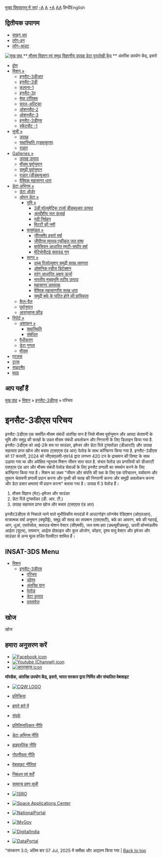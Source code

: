 [मुख्य विषयवस्तु में जाएं](https://www.mosdac.gov.in/insat-3s-introduction?language=hi#main-content "Skip to main Content")
[-A](javascript:;) [A](javascript:;) [+A](javascript:;)
[A](javascript:drupalHighContrast.enableStyles\(\))[A](javascript:drupalHighContrast.disableStyles\(\))
हिन्दीEnglish
## द्वितीयक उपागम
  * [साइन अप](https://www.mosdac.gov.in/internal/registration?language=hi)
  * [लॉग-इन](https://www.mosdac.gov.in/internal/uops?language=hi)
  * [लॉग-आउट](https://www.mosdac.gov.in/internal/logout?language=hi)

[ ![मुख पृष्ठ](https://www.mosdac.gov.in/sites/default/files/mosdac_small.png) ](https://www.mosdac.gov.in/?language=hi "मुख पृष्ठ")
**[ मौसम विज्ञान एवं समुद्र विज्ञानीय उपग्रह डेटा पुरालेखी केंद्र](https://www.mosdac.gov.in/?language=hi "मुख पृष्ठ") **
अंतरिक्ष उपयोग केंद्र, इसरो 
  * [होम](https://www.mosdac.gov.in/?language=hi)
  * [मिशन »](https://www.mosdac.gov.in/insat-3s-introduction?language=hi)
    * [इनसैट-3डीआर](https://www.mosdac.gov.in/insat-3dr?language=hi)
    * [इनसैट-3डी](https://www.mosdac.gov.in/insat-3d?language=hi)
    * [कल्पना-1](https://www.mosdac.gov.in/kalpana-1?language=hi)
    * [इनसैट-3ए](https://www.mosdac.gov.in/insat-3a?language=hi)
    * [मेघा ट्रॉपिक्स](https://www.mosdac.gov.in/megha-tropiques?language=hi)
    * [सरल-अल्टिका](https://www.mosdac.gov.in/saral-altika?language=hi)
    * [ओशनसैट-2](https://www.mosdac.gov.in/oceansat-2?language=hi)
    * [ओशनसैट-3](https://www.mosdac.gov.in/oceansat-3?language=hi)
    * [इनसैट-3डीएस](https://www.mosdac.gov.in/insat-3ds?language=hi)
    * [स्कैटसैट -1](https://www.mosdac.gov.in/scatsat-1?language=hi)
  * [सूची »](https://www.mosdac.gov.in/insat-3s-introduction?language=hi)
    * [उपग्रह](https://www.mosdac.gov.in/internal/catalog-satellite?language=hi)
    * [यथास्थिति (एडब्ल्यूएस)](https://www.mosdac.gov.in/internal/catalog-insitu?language=hi)
    * [राडार](https://www.mosdac.gov.in/internal/catalog-radar?language=hi)
  * [Galleries »](https://www.mosdac.gov.in/insat-3s-introduction?language=hi)
    * [ उपग्रह उत्पाद](https://www.mosdac.gov.in/internal/gallery?language=hi)
    * [मौसम पूर्वानुमान](https://www.mosdac.gov.in/internal/gallery/weather?language=hi)
    * [समुद्री पूर्वानुमान](https://www.mosdac.gov.in/internal/gallery/ocean?language=hi)
    * [राडार (डीडब्ल्यूआर)](https://www.mosdac.gov.in/internal/gallery/dwr?language=hi)
    * [वैश्विक महासागर धारा](https://www.mosdac.gov.in/internal/gallery/current?language=hi)
  * [डेटा अभिगम »](https://www.mosdac.gov.in/insat-3s-introduction?language=hi)
    * [डेटा ऑर्डर](https://www.mosdac.gov.in/internal/uops?language=hi)
    * [ओपन डेटा »](https://www.mosdac.gov.in/insat-3s-introduction?language=hi)
      * [भूमि »](https://www.mosdac.gov.in/insat-3s-introduction?language=hi)
        * [3डी वॉल्यूमेट्रिक टर्ल्स डीडब्लूआर उत्पाद](https://www.mosdac.gov.in/3d-volumetric-terls-dwrproduct?language=hi)
        * [अंतर्देशीय जल ऊंचाई](https://www.mosdac.gov.in/inland-water-height?language=hi)
        * [नदी निर्वहन](https://www.mosdac.gov.in/river-discharge?language=hi)
        * [मिटटी की नमी](https://www.mosdac.gov.in/soil-moisture-0?language=hi)
      * [वायुमंडल »](https://www.mosdac.gov.in/insat-3s-introduction?language=hi)
        * [जीएसमैप इसरो वर्षा](https://www.mosdac.gov.in/gsmap-isro-rain?language=hi)
        * [जीपीएस व्युत्पन्न एकीकृत जल वाष्प](https://www.mosdac.gov.in/gps-derived-integrated-water-vapour?language=hi)
        * [बायेसियन आधारित एमटी-सफीर वर्षा](https://www.mosdac.gov.in/bayesian-based-mt-saphir-rainfall?language=hi)
        * [मेटियोसैट8 क्लाउड गुण](https://www.mosdac.gov.in/meteosat8-cloud-properties?language=hi)
      * [सागर »](https://www.mosdac.gov.in/insat-3s-introduction?language=hi)
        * [उच्च रिज़ॉल्यूशन समुद्री सतह लवणता](https://www.mosdac.gov.in/high-resolution-sea-surface-salinity?language=hi)
        * [ओशनिक एडीज डिटेक्शन](https://www.mosdac.gov.in/oceanic-eddies-detection?language=hi)
        * [तरंग आधारित अक्षय ऊर्जा](https://www.mosdac.gov.in/wave-based-renewable-energy?language=hi)
        * [भारतीय मुख्यभूमि तटीय उत्पाद](https://www.mosdac.gov.in/indian-mainland-coastal-product?language=hi)
        * [महासागर उपसतह](https://www.mosdac.gov.in/global-ocean-surface-current?language=hi)
        * [वैश्विक महासागरीय सतह धारा](https://www.mosdac.gov.in/ocean-subsurface?language=hi)
        * [समुद्री बर्फ के घटित होने की प्रायिकता](https://www.mosdac.gov.in/sea-ice-occurrence-probability?language=hi)
    * [कैल-वैल](https://www.mosdac.gov.in/internal/calval-data?language=hi)
    * [पूर्वानुमान](https://www.mosdac.gov.in/internal/forecast-menu?language=hi)
    * [ आरएसएस फ़ीड](https://www.mosdac.gov.in/rss-feed?language=hi "
आरएसएस फ़ीड")
  * [रिपोर्ट »](https://www.mosdac.gov.in/insat-3s-introduction?language=hi)
    * [अंशांकन »](https://www.mosdac.gov.in/insat-3s-introduction?language=hi)
      * [यथास्थिति](https://www.mosdac.gov.in/insitu?language=hi)
      * [संबंधित](https://www.mosdac.gov.in/calibration-reports?language=hi)
    * [वैधीकरण](https://www.mosdac.gov.in/validation-reports?language=hi)
    * [डेटा गुणता](https://www.mosdac.gov.in/data-quality?language=hi)
    * [मौसम](https://www.mosdac.gov.in/weather-reports?language=hi)
  * [एटलस](https://www.mosdac.gov.in/atlases?language=hi)
  * [टूल्स](https://www.mosdac.gov.in/tools?language=hi)
  * [साइटमैप](https://www.mosdac.gov.in/sitemap?language=hi)
  * [मदद](https://www.mosdac.gov.in/help?language=hi)


## आप यहाँ हैं
[मुख पृष्ठ](https://www.mosdac.gov.in/?language=hi) » [मिशन](https://www.mosdac.gov.in/insat-3s-introduction?language=hi) » [इनसैट-3डीएस](https://www.mosdac.gov.in/insat-3ds?language=hi) » परिचय
# इनसैट-3डीएस परिचय
इनसैट-3डीएस एक समर्पित मौसम संबंधी अंतरिक्ष यान है जिसे मौसम पूर्वानुमान और आपदा चेतावनी के भूमि और समुद्र की सतहों के उन्नत मौसम संबंधी अवलोकन और निगरानी के लिए डिज़ाइन किया गया है. इनसैट-3डीएस को आई-2के बस पर साउंडर, इमेजर और डेटा रिले ट्रांसपोंडर (डीआरटी) और उपग्रह सहायता प्राप्त खोज और बचाव (एसएएस एंड आर) पेलोड के साथ कॉन्फ़िगर किया गया है. इनसैट-3डीएस को 17 फरवरी, 2024 को जीएसएलवी-एफ14 द्वारा लगभग 420 टन के द्रव्यमान की लिफ्ट के साथ उड़ाया गया था और अपेक्षित न्यूनतम मिशन जीवन सात साल है. संचार पेलोड उप प्रणालियों को डीआरटी एसएएस एंड आर और मौसम संबंधी पेलोड सेवाओं के लिए इनसैट प्रणाली का समर्थन करने के लिए कॉन्फ़िगर किया गया है।
मिशन का लक्ष्य "जीवन और संपत्ति की रक्षा के लिए एक परिचालन, पर्यावरण और तूफान चेतावनी प्रणाली प्रदान करना और पृथ्वी की सतह की निगरानी करना और समुद्री अवलोकन करना और डेटा प्रसार क्षमताएं भी प्रदान करना" बताया गया है।
उपग्रह में 3 पेलोड हैं।
  1. मौसम विज्ञान (मेट)-इमेजर और साउंडर
  2. डेटा रिले ट्रांसपोंडर (डी. आर. टी.)
  3. उपग्रह सहायता प्राप्त खोज और बचाव (एसएएस एंड आर)


इनसैट3डीएस से निकाले जाने वाले भूभौतिकीय मापदंडों में आउटगोइंग लॉन्गवेव रेडिएशन (ओएलआर), मात्रात्मक वर्षा अनुमान (क्यूपीई), समुद्र की सतह का तापमान (एसएसटी), बर्फ का आवरण, बर्फ की गहराई, आग, धुआं, एयरोसोल, क्लाउड मोशन वेक्टर (सीएमवी), जल वाष्प हवा (डब्ल्यूवीडब्ल्यू), ऊपरी क्षोभमंडलीय आर्द्रता (यूएच), तापमान, आर्द्रता प्रोफ़ाइल और कुल ओजोन, कोहरा, दृश्य वायु वेक्टर और इमेजर और साउंडर से अन्य मूल्य वर्धित पैरामीटर शामिल हैं।
## INSAT-3DS Menu
  * [मिशन](https://www.mosdac.gov.in/insat-3s-introduction?language=hi)
    * [इनसैट-3डीएस](https://www.mosdac.gov.in/insat-3ds?language=hi)
      * [परिचय](https://www.mosdac.gov.in/insat-3s-introduction?language=hi)
      * [उद्देश्य](https://www.mosdac.gov.in/insat-3s-objectives?language=hi)
      * [अंतरिक्ष यान](https://www.mosdac.gov.in/insat-3s-spacecraft?language=hi)
      * [पेलोड](https://www.mosdac.gov.in/insat-3s-payloads?language=hi)
      * [डेटा उत्पाद](https://www.mosdac.gov.in/internal/catalog-insat3s?language=hi)
      * [दस्तावेज़](https://www.mosdac.gov.in/insat-3s-references?language=hi)


## खोज
खोज 
## हमारा अनुसरण करें
  * [![Facebook icon](https://www.mosdac.gov.in/sites/all/modules/social_media_links/libraries/elegantthemes/PNG/facebook.png)](https://www.facebook.com/mosdac.sac.isro "Facebook")
  * [![Youtube \(Channel\) icon](https://www.mosdac.gov.in/sites/all/modules/social_media_links/libraries/elegantthemes/PNG/youtube.png)](http://www.youtube.com/channel/UCDVkai9WIgY2ZgrlF_08Yeg "Youtube \(Channel\)")
  * [![आरएसएस icon](https://www.mosdac.gov.in/sites/all/modules/social_media_links/libraries/elegantthemes/PNG/rss.png)](https://www.mosdac.gov.in/?language=hirss.xml "आरएसएस")


**मॉस्डैक, अंतरिक्ष उपयोग केंद्र, इसरो, भारत सरकार द्वारा निर्मित और संचालित वेबसाइट**
  * [![CQW LOGO](https://www.mosdac.gov.in/docs/cqw_logo.gif)](https://www.mosdac.gov.in/docs/STQC.pdf "Quality Certificate")


  * [प्रतिक्रिया](https://www.mosdac.gov.in/mosdac-feedback?language=hi)
  * [हमारे बारे में](https://www.mosdac.gov.in/about-us?language=hi)
  * [संपर्क](https://www.mosdac.gov.in/contact-us?language=hi)
  * [प्रतिलिप्यधिकार नीति](https://www.mosdac.gov.in/node/1268?language=hi)
  * [डेटा अभिगम नीति](https://www.mosdac.gov.in/node/1267?language=hi)
  * [हाइपरलिंक नीति](https://www.mosdac.gov.in/node/1269?language=hi)
  * [गोपनीयता नीति](https://www.mosdac.gov.in/node/1270?language=hi)
  * [वेबसाइट नीतियां](https://www.mosdac.gov.in/website-policies?language=hi)
  * [निबंधन एवं शर्तें](https://www.mosdac.gov.in/node/1271?language=hi)
  * [सामान्य प्रश्न सूची](https://www.mosdac.gov.in/faq-page?language=hi)


  * [![ISRO](https://www.mosdac.gov.in/sites/default/files/styles/thumbnail/public/logo-transparent.png?itok=IUS20l-w)](http://www.isro.gov.in)
  * [![Space Applications Center](https://www.mosdac.gov.in/sites/default/files/styles/thumbnail/public/saclogo.png?itok=_Jv4AuIn)](http://www.sac.gov.in)
  * [![NationalPortal](https://www.mosdac.gov.in/sites/default/files/styles/thumbnail/public/india-gov_0.png?itok=yssAPH3m)](http://www.india.gov.in)
  * [![MyGov](https://www.mosdac.gov.in/sites/default/files/styles/thumbnail/public/mygov_0.png?itok=Po-dzdT3)](http://mygov.in/)
  * [![DigitalIndia](https://www.mosdac.gov.in/sites/default/files/styles/thumbnail/public/digital-india_0.png?itok=ntlP7atE)](http://www.digitalindia.gov.in/)
  * [![DataPortal](https://www.mosdac.gov.in/sites/default/files/styles/thumbnail/public/data-gov.png?itok=qYA78FgB)](http://data.gov.in)


"संस्करण 3.0; अंतिम बार 07 Jul, 2025 में समीक्षा और अद्यतन किया गया | 
[](https://www.mosdac.gov.in/insat-3s-introduction?language=hi "Previous")[](https://www.mosdac.gov.in/insat-3s-introduction?language=hi "अगला")
[](https://www.mosdac.gov.in/insat-3s-introduction?language=hi)
[](https://www.mosdac.gov.in/insat-3s-introduction?language=hi "Previous")[](https://www.mosdac.gov.in/insat-3s-introduction?language=hi "अगला")
[](https://www.mosdac.gov.in/insat-3s-introduction?language=hi "Close")[](https://www.mosdac.gov.in/insat-3s-introduction?language=hi)[](https://www.mosdac.gov.in/insat-3s-introduction?language=hi)[](https://www.mosdac.gov.in/insat-3s-introduction?language=hi "Pause Slideshow")[](https://www.mosdac.gov.in/insat-3s-introduction?language=hi "Play Slideshow")
[Back to top](https://www.mosdac.gov.in/insat-3s-introduction?language=hi#top)
